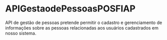 # APIGestaodePessoasPOSFIAP
API de gestão de pessoas pretende permitir o cadastro e gerenciamento de informações sobre as pessoas relacionadas aos usuários cadastrados em nosso sistema.
